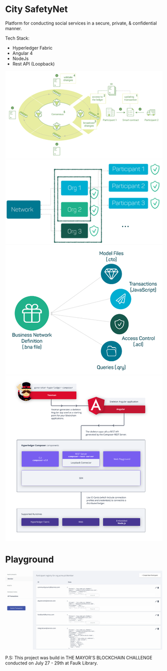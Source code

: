 

# City SafetyNet

Platform for conducting social services in a secure, private, &amp; confidential manner.

Tech Stack: 
- Hyperledger Fabric
- Angular 4
- NodeJs
- Rest API (Loopback) 

![Screenshot](asset/1.png)
![Screenshot](asset/2.png)
![Screenshot](asset/3.png)
![Screenshot](asset/4.svg)

# Playground 

![Screenshot](asset/5.png)



P.S: This project was build in THE MAYOR'S BLOCKCHAIN CHALLENGE conducted on July 27 - 29th at Faulk Library.
